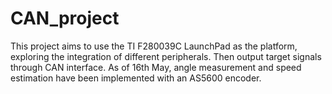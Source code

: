 # CAN_project
This project aims to use the TI F280039C LaunchPad as the platform, exploring the integration of different peripherals. Then output target signals through CAN interface. 
As of 16th May, angle measurement and speed estimation have been implemented with an AS5600 encoder. 
